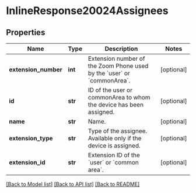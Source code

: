 # InlineResponse20024Assignees

## Properties
Name | Type | Description | Notes
------------ | ------------- | ------------- | -------------
**extension_number** | **int** | Extension number of the Zoom Phone used by the &#x60;user&#x60; or &#x60;commonArea&#x60;. | [optional] 
**id** | **str** | ID of the user or commonArea to whom the device has been assigned. | [optional] 
**name** | **str** | Name. | [optional] 
**extension_type** | **str** | Type of the assignee. Available only if the device is assigned. | [optional] 
**extension_id** | **str** | Extension ID of the &#x60;user&#x60; or &#x60;common area&#x60;. | [optional] 

[[Back to Model list]](../README.md#documentation-for-models) [[Back to API list]](../README.md#documentation-for-api-endpoints) [[Back to README]](../README.md)

